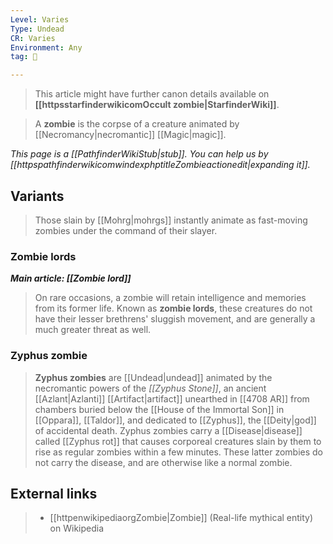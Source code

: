 ```yaml
---
Level: Varies
Type: Undead
CR: Varies
Environment: Any
tag: 👹

---
```






> This article might have further canon details available on **[[httpsstarfinderwikicomOccult zombie|StarfinderWiki]]**.


> A **zombie** is the corpse of a creature animated by [[Necromancy|necromantic]] [[Magic|magic]].



*This page is a [[PathfinderWikiStub|stub]]. You can help us by [[httpspathfinderwikicomwindexphptitleZombieactionedit|expanding it]].*



## Variants

> Those slain by [[Mohrg|mohrgs]] instantly animate as fast-moving zombies under the command of their slayer.


### Zombie lords

***Main article: [[Zombie lord]]***
> On rare occasions, a zombie will retain intelligence and memories from its former life. Known as **zombie lords**, these creatures do not have their lesser brethrens' sluggish movement, and are generally a much greater threat as well.


### Zyphus zombie

> **Zyphus zombies** are [[Undead|undead]] animated by the necromantic powers of the *[[Zyphus Stone]]*, an ancient [[Azlant|Azlanti]] [[Artifact|artifact]] unearthed in [[4708 AR]] from chambers buried below the [[House of the Immortal Son]] in [[Oppara]], [[Taldor]], and dedicated to [[Zyphus]], the [[Deity|god]] of accidental death. Zyphus zombies carry a [[Disease|disease]] called [[Zyphus rot]] that causes corporeal creatures slain by them to rise as regular zombies within a few minutes. These latter zombies do not carry the disease, and are otherwise like a normal zombie.




## External links

> - [[httpenwikipediaorgZombie|Zombie]] (Real-life mythical entity) on Wikipedia




